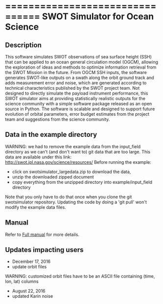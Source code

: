 ================================
SWOT Simulator for Ocean Science
================================

Description
-----------
This software simulates SWOT observations of sea surface height (SSH) that can be applied to an ocean general circulation model (OGCM), allowing the exploration of ideas and methods to optimize information retrieval from the SWOT Mission in the future. From OGCM SSH inputs, the software generates SWOT-like outputs on a swath along the orbit ground track and adds measurement error and noise, which are generated according to technical characteristics published by the SWOT project team. Not designed to directly simulate the payload instrument performance, this SWOT simulator aims at providing statistically realistic outputs for the science community with a simple software package released as an open source in Python. The software is scalable and designed to support future evolution of orbital parameters, error budget estimates from the project team and suggestions from the science community.

Data in the example directory
-------------------------------
WARNING: we had to remove the example data from the input_field directory as we can't (and don't want to) git data that are too large. This data are available under this link: http://swot.jpl.nasa.gov/science/resources/ 
Before running the example:
  - click on swotsimulator_largedata.zip to download the data,
  - unzip the downloaded zipped document
  - copy everything from the unzipped directory into example/input_field directory
  
Note that you only have to do that once when you clone the git swotsimulator repository. Updating the code by doing a 'git pull' won't modify the example data files. 

Manual
------------
Refer to [Full manual](https://github.com/SWOTsimulator/swotsimulator/blob/master/doc/source/science.rst) for more details.

Updates impacting users
-----------------------
* December 17, 2016
 * update orbit files

WARNING: customized orbit files have to be an ASCII file containing (time, lon, lat) columns

* August 22, 2016
 * updated Karin noise
